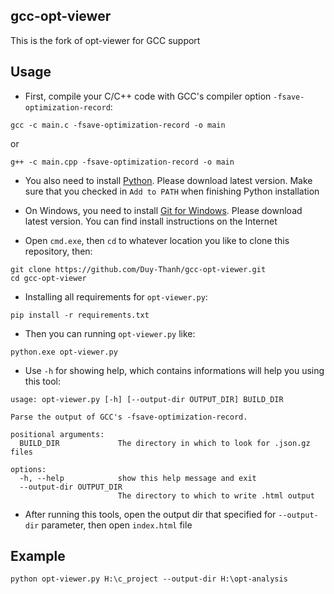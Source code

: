 ## gcc-opt-viewer

This is the fork of opt-viewer for GCC support

## Usage

- First, compile your C/C++ code with GCC's compiler option `-fsave-optimization-record`:
```
gcc -c main.c -fsave-optimization-record -o main
```
or
```
g++ -c main.cpp -fsave-optimization-record -o main
```

- You also need to install [Python](https://www.python.org/). Please download latest version. Make sure that you checked in `Add to PATH` when finishing Python installation

- On Windows, you need to install [Git for Windows](https://gitforwindows.org/). Please download latest version. You can find install instructions on the Internet

- Open `cmd.exe`, then `cd` to whatever location you like to clone this repository, then:

```
git clone https://github.com/Duy-Thanh/gcc-opt-viewer.git
cd gcc-opt-viewer
```

- Installing all requirements for `opt-viewer.py`:
```
pip install -r requirements.txt
```

- Then you can running `opt-viewer.py` like:

```
python.exe opt-viewer.py
```

- Use `-h` for showing help, which contains informations will help you using this tool:
```
usage: opt-viewer.py [-h] [--output-dir OUTPUT_DIR] BUILD_DIR

Parse the output of GCC's -fsave-optimization-record.

positional arguments:
  BUILD_DIR             The directory in which to look for .json.gz files

options:
  -h, --help            show this help message and exit
  --output-dir OUTPUT_DIR
                        The directory to which to write .html output
```

- After running this tools, open the output dir that specified for `--output-dir` parameter, then open `index.html` file

## Example
```
python opt-viewer.py H:\c_project --output-dir H:\opt-analysis
```
